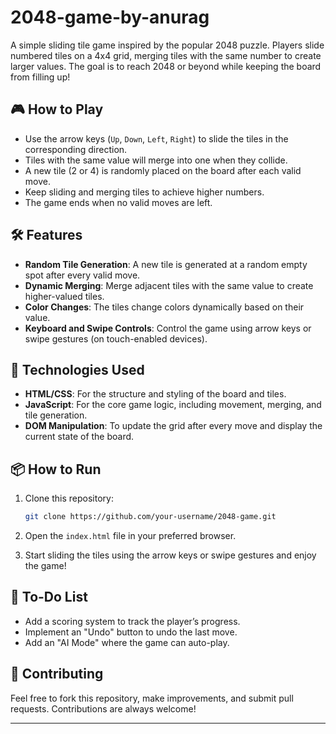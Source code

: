﻿# 2048-game-by-anurag
A simple sliding tile game inspired by the popular 2048 puzzle. Players slide numbered tiles on a 4x4 grid, merging tiles with the same number to create larger values. The goal is to reach 2048 or beyond while keeping the board from filling up!

## 🎮 How to Play

- Use the arrow keys (`Up`, `Down`, `Left`, `Right`) to slide the tiles in the corresponding direction.
- Tiles with the same value will merge into one when they collide.
- A new tile (2 or 4) is randomly placed on the board after each valid move.
- Keep sliding and merging tiles to achieve higher numbers.
- The game ends when no valid moves are left.

## 🛠️ Features

- **Random Tile Generation**: A new tile is generated at a random empty spot after every valid move.
- **Dynamic Merging**: Merge adjacent tiles with the same value to create higher-valued tiles.
- **Color Changes**: The tiles change colors dynamically based on their value.
- **Keyboard and Swipe Controls**: Control the game using arrow keys or swipe gestures (on touch-enabled devices).

## 🚀 Technologies Used

- **HTML/CSS**: For the structure and styling of the board and tiles.
- **JavaScript**: For the core game logic, including movement, merging, and tile generation.
- **DOM Manipulation**: To update the grid after every move and display the current state of the board.

## 📦 How to Run

1. Clone this repository:

   ```bash
   git clone https://github.com/your-username/2048-game.git
   ```

2. Open the `index.html` file in your preferred browser.
3. Start sliding the tiles using the arrow keys or swipe gestures and enjoy the game!

## 📝 To-Do List

- Add a scoring system to track the player’s progress.
- Implement an "Undo" button to undo the last move.
- Add an "AI Mode" where the game can auto-play.

## 🙌 Contributing

Feel free to fork this repository, make improvements, and submit pull requests. Contributions are always welcome!

---
